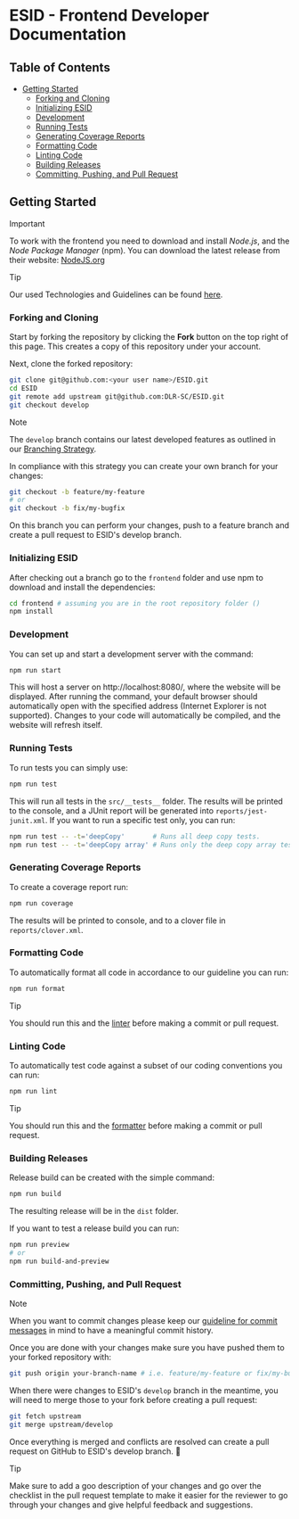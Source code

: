 # ESID - Frontend Developer Documentation

<!-- omit from toc -->
## Table of Contents
- [Getting Started](#getting-started)
  - [Forking and Cloning](#forking-and-cloning)
  - [Initializing ESID](#initializing-esid)
  - [Development](#development)
  - [Running Tests](#running-tests)
  - [Generating Coverage Reports](#generating-coverage-reports)
  - [Formatting Code](#formatting-code)
  - [Linting Code](#linting-code)
  - [Building Releases](#building-releases)
  - [Committing, Pushing, and Pull Request](#committing-pushing-and-pull-request)

## Getting Started

> [!IMPORTANT]
> To work with the frontend you need to download and install _Node.js_, and the _Node Package Manager_ (npm). You can download the latest release from their website: [NodeJS.org](https://nodejs.org/en/)

> [!TIP]  
> Our used Technologies and Guidelines can be found [here](docs/Technologies-and-Guidelines.md).


### Forking and Cloning

Start by forking the repository by clicking the **Fork** button on the top right of this page.
This creates a copy of this repository under your account.

Next, clone the forked repository:
```bash
git clone git@github.com:<your user name>/ESID.git
cd ESID
git remote add upstream git@github.com:DLR-SC/ESID.git
git checkout develop
```

> [!NOTE]  
> The `develop` branch contains our latest developed features as outlined in our [Branching Strategy](#branching-strategy).

In compliance with this strategy you can create your own branch for your changes:
```bash
git checkout -b feature/my-feature
# or
git checkout -b fix/my-bugfix
```
On this branch you can perform your changes, push to a feature branch and create a pull request to ESID's develop branch.


### Initializing ESID

After checking out a branch go to the `frontend` folder and use npm to download and install the dependencies:
```bash
cd frontend # assuming you are in the root repository folder ()
npm install
```


### Development

You can set up and start a development server with the command:
```bash
npm run start
```
This will host a server on http://localhost:8080/, where the website will be displayed. After running the command, your
default browser should automatically open with the specified address (Internet Explorer is not supported). Changes to
your code will automatically be compiled, and the website will refresh itself.


### Running Tests

To run tests you can simply use:
```bash
npm run test
```
This will run all tests in the `src/__tests__` folder. The results will be printed to the console, and a JUnit report
will be generated into `reports/jest-junit.xml`. If you want to run a specific test only, you can run:
```bash
npm run test -- -t='deepCopy'       # Runs all deep copy tests.
npm run test -- -t='deepCopy array' # Runs only the deep copy array test.
```


### Generating Coverage Reports

To create a coverage report run:
```bash
npm run coverage
```
The results will be printed to console, and to a clover file in `reports/clover.xml`.


### Formatting Code

To automatically format all code in accordance to our guideline you can run:
```bash
npm run format
```
> [!TIP]  
> You should run this and the [linter](#linting-code) before making a commit or pull request.


### Linting Code

To automatically test code against a subset of our coding conventions you can run:
```bash
npm run lint
```
> [!TIP]  
> You should run this and the [formatter](#formatting-code) before making a commit or pull request.


### Building Releases

Release build can be created with the simple command:
```bash
npm run build
```
The resulting release will be in the `dist` folder.

If you want to test a release build you can run:
```bash
npm run preview
# or
npm run build-and-preview
```

### Committing, Pushing, and Pull Request

> [!NOTE]
> When you want to commit changes please keep our [guideline for commit messages](docs/Technologies-and-Guidelines.md#commit-messages) in mind to have a meaningful commit history.

Once you are done with your changes make sure you have pushed them to your forked repository with:
```bash
git push origin your-branch-name # i.e. feature/my-feature or fix/my-bugfix
```
When there were changes to ESID's `develop` branch in the meantime, you will need to merge those to your fork before creating a pull request:
``` bash
git fetch upstream
git merge upstream/develop
```

Once everything is merged and conflicts are resolved can create a pull request on GitHub to ESID's develop branch. :tada:
> [!TIP]  
> Make sure to add a goo description of your changes and go over the checklist in the pull request template to make it easier for the reviewer to go through your changes and give helpful feedback and suggestions.

